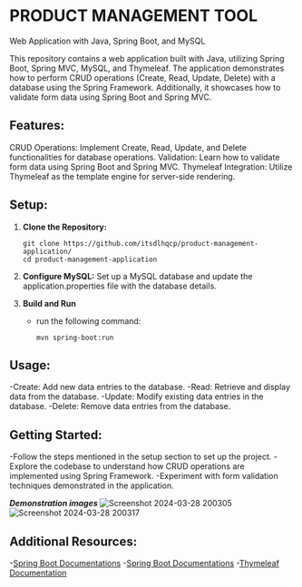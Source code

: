 # PRODUCT MANAGEMENT TOOL

Web Application with Java, Spring Boot, and MySQL

This repository contains a web application built with Java, utilizing Spring Boot, Spring MVC, MySQL, and Thymeleaf. The application demonstrates how to perform CRUD operations (Create, Read, Update, Delete) with a database using the Spring Framework. Additionally, it showcases how to validate form data using Spring Boot and Spring MVC.

## Features:
CRUD Operations: Implement Create, Read, Update, and Delete functionalities for database operations.
Validation: Learn how to validate form data using Spring Boot and Spring MVC.
Thymeleaf Integration: Utilize Thymeleaf as the template engine for server-side rendering.

## Setup:

1. **Clone the Repository:**
   ```
   git clone https://github.com/itsdlhqcp/product-management-application/
   cd product-management-application
   ```

2. **Configure MySQL:**
   Set up a MySQL database and update the application.properties file with the database details.

3. **Build and Run**
   - run the following command:
     ```
     mvn spring-boot:run
     ```

 ## Usage:
  -Create: Add new data entries to the database.
  -Read: Retrieve and display data from the database.
  -Update: Modify existing data entries in the database.
  -Delete: Remove data entries from the database.

 ## Getting Started:
   -Follow the steps mentioned in the setup section to set up the project.
   -Explore the codebase to understand how CRUD operations are implemented using Spring Framework.
   -Experiment with form validation techniques demonstrated in the application.
 
 
***Demonstration images***
![Screenshot 2024-03-28 200305](https://github.com/itsdlhqcp/product-management-application/assets/95963252/e0f1e142-2c3f-421e-a91f-aa1ebc510c3d)
![Screenshot 2024-03-28 200317](https://github.com/itsdlhqcp/product-management-application/assets/95963252/894a8cbd-f49d-4b33-8f6d-d9dbd606758b)



## Additional Resources:

 -[Spring Boot Documentations](https://spring.io/projects/spring-boot)
 -[Spring Boot Documentations](https://docs.spring.io/spring-framework/reference/)
 -[Thymeleaf Documentation](https://www.thymeleaf.org/documentation.html)
